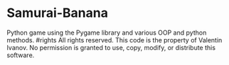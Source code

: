# Samurai-Banana
Python game using the Pygame library and various OOP and python methods.
#rights
All rights reserved.
This code is the property of Valentin Ivanov.
No permission is granted to use, copy, modify, or distribute this software.

